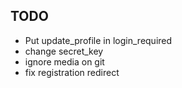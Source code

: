 ## TODO

* Put update_profile in login_required
* change secret_key
* ignore media on git
* fix registration redirect
